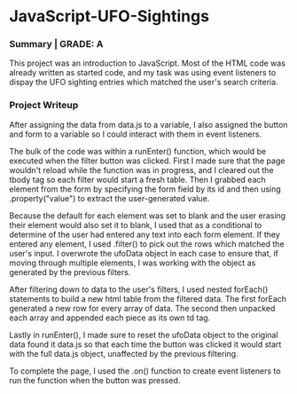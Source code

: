 # JavaScript-UFO-Sightings

### Summary | GRADE: A

This project was an introduction to JavaScript. Most of the HTML code was already written as started code, and my task was using event listeners to dispay the UFO sighting entries which matched the user's search criteria.

### Project Writeup

After assigning the data from data.js to a variable, I also assigned the button and form to a variable so I could interact with them in event listeners.

The bulk of the code was within a runEnter() function, which would be executed when the filter button was clicked. First I made sure that the page wouldn't reload while the function was in progress, and I cleared out the tbody tag so each filter would start a fresh table. Then I grabbed each element from the form by specifying the form field by its id and then using .property("value") to extract the user-generated value. 

Because the default for each element was set to blank and the user erasing their element would also set it to blank, I used that as a conditional to determine of the user had entered any text into each form element. If they entered any element, I used .filter() to pick out the rows which matched the user's input. I overwrote the ufoData object in each case to ensure that, if moving through multiple elements, I was working with the object as generated by the previous filters.

After filtering down to data to the user's filters, I used nested forEach() statements to build a new html table from the filtered data. The first forEach generated a new row for every array of data. The second then unpacked each array and appended each piece as its own td tag.

Lastly in runEnter(), I made sure to reset the ufoData object to the original data found it data.js so that each time the button was clicked it would start with the full data.js object, unaffected by the previous filtering. 

To complete the page, I used the .on() function to create event listeners to run the function when the button was pressed. 
